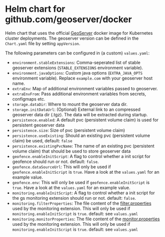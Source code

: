 # Helm chart for github.com/geoserver/docker

Helm chart that uses the official [GeoServer](https://github.com/geoserver/docker/) docker image for Kubernetes cluster deployments.
The geoserver version can be defined in the `Chart.yaml` file by setting `appVersion`.

The following parameters can be configured in (a custom) `values.yaml`:

* `environment.stableExtensions`: Comma-seperated list of stable geoserver extensions (`STABLE_EXTENSIONS` environment variable).
* `environment.javaOptions`: Custom java options (`EXTRA_JAVA_OPTS` environment variable). Replace `example.com` with your geoserver host name.
* `extraEnv`: Map of additional environment variables passed to geoserver.
* `extraEnvFrom`: Pass additional environment variables from secrets, configmaps etc.
* `storage.dataDir`: Where to mount the geoserver data dir.
* `storage.initDataUrl`: (Optional) External link to an compressed geoserver data dir (.tgz). The data will be extracted during startup.
* `persistence.enabled`: A default pvc (persistent volume claim) is used for persistent geoserver data
* `persistence.size`: Size of pvc (persistent volume claim)
* `persistence.useExisting`: Should an existing pvc (persistent volume claim) be used, default: `false`
* `persistence.existingPvcName`: The name of an existing pvc (persistent volume claim) that should be used to store geoserver data
* `geofence.enableInitScript`: A flag to control whether a init script for geofence should run or not. default: `false`.
* `geofence.dataSourceUrl`: This will only be used if `geofence.enableInitScript` is `true`. Have a look at the `values.yaml` for an example value.
* `geofence.env`: This will only be used if `geofence.enableInitScript` is `true`. Have a look at the `values.yaml` for an example value.
* `monitoring.enableInitScript`: A flag to control whether a init script for the gs monitoring extension should run or not. default: `false`.
* `monitoring.filterProperties`: The file content of the [filter.properties](https://docs.geoserver.org/stable/en/user/extensions/monitoring/configuration.html) used by the monitoring extension. This will only be used if `monitoring.enableInitScript` is `true`. default: see `values.yaml`
* `monitoring.monitorProperties`: The file content of the [monitor.properties](https://docs.geoserver.org/stable/en/user/extensions/monitoring/configuration.html) used by the monitoring extension. This will only be used if `monitoring.enableInitScript` is `true`. default: see `values.yaml`
